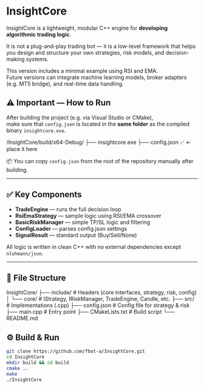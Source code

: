 # InsightCore

InsightCore is a lightweight, modular C++ engine for **developing algorithmic trading logic**.

It is not a plug-and-play trading bot — it is a low-level framework that helps you design and structure your own strategies, risk models, and decision-making systems.

This version includes a minimal example using RSI and EMA.  
Future versions can integrate machine learning models, broker adapters (e.g. MT5 bridge), and real-time data handling.

## ⚠️ Important — How to Run

After building the project (e.g. via Visual Studio or CMake),  
make sure that `config.json` is located in the **same folder** as the compiled binary `insightcore.exe`.

/InsightCore/build/x64-Debug/
├── insightcore.exe
├── config.json ✅ ← place it here

📦 You can copy `config.json` from the root of the repository manually after building.

---

## ✅ Key Components

- **TradeEngine** — runs the full decision loop
- **RsiEmaStrategy** — sample logic using RSI/EMA crossover
- **BasicRiskManager** — simple TP/SL logic and filtering
- **ConfigLoader** — parses config.json settings
- **SignalResult** — standard output (Buy/Sell/None)

All logic is written in clean C++ with no external dependencies except `nlohmann/json`.

---

## 📁 File Structure

InsightCore/
├── include/ # Headers (core interfaces, strategy, risk, config)
│ └── core/ # IStrategy, IRiskManager, TradeEngine, Candle, etc.
├── src/ # Implementations (.cpp)
├── config.json # Config file for strategy & risk
├── main.cpp # Entry point
├── CMakeLists.txt # Build script
└── README.md

## ⚙️ Build & Run

```bash
git clone https://github.com/fbot-a/InsightCore.git
cd InsightCore
mkdir build && cd build
cmake ..
make
./InsightCore
